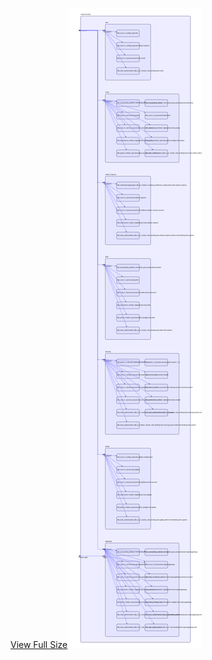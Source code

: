 [View Full Size](https://raw.githubusercontent.com/mingfang/terraform-provider-k8s/master/solutions/istio/diagram.svg?sanitize=true)<img src="diagram.svg"/>
